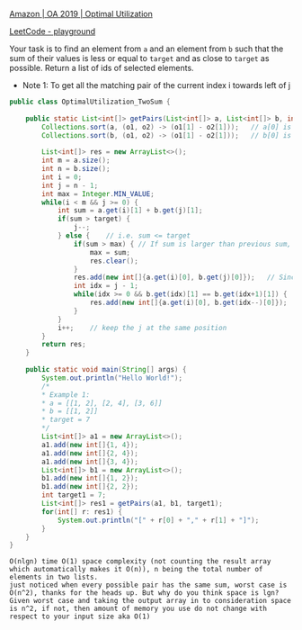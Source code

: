 [Amazon | OA 2019 | Optimal Utilization](https://leetcode.com/discuss/interview-question/373202)

[LeetCode - playground](https://leetcode.com/playground/oSCWW6dY)


Your task is to find an element from `a` and an element from `b` such that the sum of their values is less or equal to `target` and as close to `target` as possible.
Return a list of ids of selected elements.


* Note 1: To get all the matching pair of the current index i towards left of j

```java
public class OptimalUtilization_TwoSum {
    
    public static List<int[]> getPairs(List<int[]> a, List<int[]> b, int target) {
        Collections.sort(a, (o1, o2) -> (o1[1] - o2[1]));   // a[0] is index, a[1] is value
        Collections.sort(b, (o1, o2) -> (o1[1] - o2[1]));   // b[0] is index, b[1] is value
        
        List<int[]> res = new ArrayList<>();
        int m = a.size();
        int n = b.size();
        int i = 0;
        int j = n - 1;
        int max = Integer.MIN_VALUE;
        while(i < m && j >= 0) {
            int sum = a.get(i)[1] + b.get(j)[1];
            if(sum > target) {
                j--;
            } else {    // i.e. sum <= target
                if(sum > max) { // If sum is larger than previous sum, then clear the res array
                    max = sum;
                    res.clear();
                }
                res.add(new int[]{a.get(i)[0], b.get(j)[0]});   // Since this is already the largest sum recently.
                int idx = j - 1;
                while(idx >= 0 && b.get(idx)[1] == b.get(idx+1)[1]) {   // Note 1.
                    res.add(new int[]{a.get(i)[0], b.get(idx--)[0]});
                }
            }
            i++;    // keep the j at the same position
        }
        return res;
    }
    
    public static void main(String[] args) {
        System.out.println("Hello World!");
        /*
        * Example 1:
        * a = [[1, 2], [2, 4], [3, 6]]
        * b = [[1, 2]]
        * target = 7
        */
        List<int[]> a1 = new ArrayList<>();
        a1.add(new int[]{1, 4});
        a1.add(new int[]{2, 4});
        a1.add(new int[]{3, 4});
        List<int[]> b1 = new ArrayList<>();
        b1.add(new int[]{1, 2});
        b1.add(new int[]{2, 2});
        int target1 = 7;
        List<int[]> res1 = getPairs(a1, b1, target1);
        for(int[] r: res1) {
            System.out.println("[" + r[0] + "," + r[1] + "]");
        }
    }
}
```

    O(nlgn) time O(1) space complexity (not counting the result array which automatically makes it O(n)), n being the total number of elements in two lists.
    just noticed when every possible pair has the same sum, worst case is O(n^2), thanks for the heads up. But why do you think space is lgn? Given worst case and taking the output array in to consideration space is n^2, if not, then amount of memory you use do not change with respect to your input size aka O(1)
    